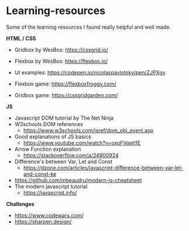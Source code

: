 # Learning-resources
Some of the learning resources I found really helpful and well made.


**HTML / CSS**
- Gridbox by WesBos: https://cssgrid.io/
- Flexbox by WesBos: https://flexbox.io/

- UI examples: https://codepen.io/nicolaspavlotsky/pen/ZJPXgy

- Flexbox game: https://flexboxfroggy.com/
- Gridbox game: https://cssgridgarden.com/

**JS**
- Javascript DOM tutorial by The Net Ninja
- W3schools DOM references
  - https://www.w3schools.com/jsref/dom_obj_event.asp
- Good explanations of JS basics
  - https://www.youtube.com/watch?v=oxoFVqetl1E
- Arrow Function explanation
  - https://stackoverflow.com/a/24900924
- Difference's between Var, Let and Const
  - https://dzone.com/articles/javascript-difference-between-var-let-and-const-ke
- https://github.com/mbeaudru/modern-js-cheatsheet
- The modern javascript tutorial
  - https://javascript.info/

**Challenges**
- https://www.codewars.com/
- https://sharpen.design/
